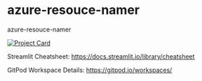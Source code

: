 # azure-resouce-namer
azure-resouce-namer

[![Project Card](https://project-card-app.herokuapp.com/project_card/SurendraRedd/azure-resouce-namer)](https://github.com/SurendraRedd/azure-resouce-namer)

Streamlit Cheatsheet:
https://docs.streamlit.io/library/cheatsheet

GitPod Workspace Details:
https://gitpod.io/workspaces/
